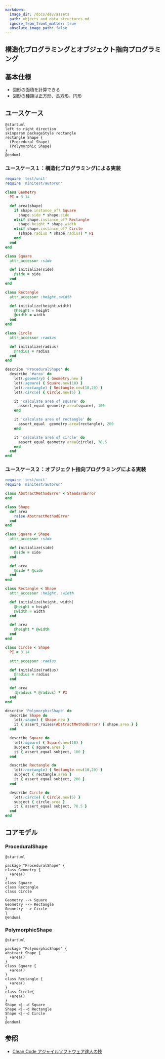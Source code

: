 ```yaml
---
markdown:
  image_dir: /docs/dev/assets
  path: objects_and_data_structures.md
  ignore_from_front_matter: true
  absolute_image_path: false
---
```


構造化プログラミングとオブジェクト指向プログラミング
---

## 基本仕様
+ 図形の面積を計算できる
+ 図形の種類は正方形、長方形、円形

## ユースケース
```puml
@startuml
left to right direction
skinparam packageStyle rectangle
rectangle Shape {
  (Procedural Shape)
  (Polymorphic Shape)
}
@enduml
```

### ユースケース１：構造化プログラミングによる実装
```ruby {cmd=true}
require 'test/unit'
require 'minitest/autorun'

class Geometry
  PI = 3.14

  def area(shape)
    if shape.instance_of? Square
      shape.side * shape.side
    elsif shape.instance_of? Rectangle
      shape.height * shape.width
    elsif shape.instance_of? Circle
      (shape.radius * shape.radius) * PI
    end
  end
end

class Square
  attr_accessor :side

  def initialize(side)
    @side = side
  end
end

class Rectangle
  attr_accessor :height,:width

  def initialize(height,width)
    @height = height
    @width = width
  end
end

class Circle
  attr_accessor :radius

  def initialize(radius)
    @radius = radius
  end
end

describe 'ProceduralShape' do
  describe '#area' do
    let(:geometry) { Geometry.new }
    let(:square) { Square.new(10) }
    let(:rectangle) { Rectangle.new(10,20) }
    let(:circle) { Circle.new(5) }

    it 'calculate area of square' do
      assert_equal geometry.area(square), 100
    end

    it 'calculate area of rectangle' do
      assert_equal  geometry.area(rectangle), 200
    end

    it 'calculate area of circle' do
      assert_equal geometry.area(circle), 78.5
    end
  end
end
```

### ユースケース２：オブジェクト指向プログラミングによる実装
```ruby {cmd=true}
require 'test/unit'
require 'minitest/autorun'

class AbstractMethodError < StandardError
end

class Shape
  def area
    raise AbstractMethodError
  end
end

class Square < Shape
  attr_accessor :side

  def initialize(side)
    @side = side
  end

  def area
    @side * @side
  end
end

class Rectangle < Shape
  attr_accessor :height, :width

  def initialize(height, width)
    @height = height
    @width = width
  end

  def area
    @height * @width
  end
end

class Circle < Shape
  PI = 3.14

  attr_accessor :radius

  def initialize(radius)
    @radius = radius
  end

  def area
    (@radius * @radius) * PI
  end
end

describe 'PolymorphicShape' do
  describe Shape do
    let(:shape) { Shape.new }
    it { assert_raises(AbstractMethodError) { shape.area } }
  end

  describe Square do
    let(:square) { Square.new(10) }
    subject { square.area }
    it { assert_equal subject, 100 }
  end

  describe Rectangle do
    let(:rectangle) { Rectangle.new(10,20) }
    subject { rectangle.area }
    it { assert_equal subject, 200 }
  end

  describe Circle do
    let(:circle) { Circle.new(5) }
    subject { circle.area }
    it { assert_equal subject, 78.5 }
  end
end
````

## コアモデル
### ProceduralShape

```puml
@startuml

package "ProceduralShape" {
class Geometry {
  +area()
}
class Square
class Rectangle
class Circle

Geometry --> Square
Geometry --> Rectangle
Geometry --> Circle
}
@enduml
```

### PolymorphicShape

```puml
@startuml

package "PolymorphicShape" {
abstract Shape {
  +area()
}
class Square {
  +area()
}
class Rectangle {
  +area()
}
class Circle{
  +area()
}
Shape <|--d Square
Shape <|--d Rectangle
Shape <|--d Circle
}
@enduml
```

## 参照
+ [Clean Code アジャイルソフトウェア達人の技](https://www.amazon.co.jp/Clean-Code-%E3%82%A2%E3%82%B8%E3%83%A3%E3%82%A4%E3%83%AB%E3%82%BD%E3%83%95%E3%83%88%E3%82%A6%E3%82%A7%E3%82%A2%E9%81%94%E4%BA%BA%E3%81%AE%E6%8A%80-Robert-Martin/dp/4048676881)
